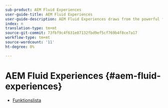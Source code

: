 ```yaml
---
sub-product: AEM Fluid Experiences
user-guide-title: AEM Fluid Experiences
user-guide-description: AEM Fluid Experiences draws from the powerful feature sets of AEM Sites, AEM Dynamic Media, and AEM Assets to provide a robust solution for headless content delivery.
index: n
translation-type: tm+mt
source-git-commit: 73fbf9c4f631e87132fbd9ef5cf769b4f8ce7a17
workflow-type: tm+mt
source-wordcount: '11'
ht-degree: 0%

---
```



# AEM Fluid Experiences {#aem-fluid-experiences}

+ [Funktionslista](/help/fluid-experiences/feature-list.md)